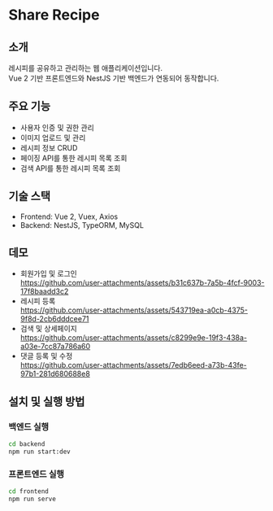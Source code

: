 # Share Recipe

## 소개
레시피를 공유하고 관리하는 웹 애플리케이션입니다.  
Vue 2 기반 프론트엔드와 NestJS 기반 백엔드가 연동되어 동작합니다.

## 주요 기능
- 사용자 인증 및 권한 관리  
- 이미지 업로드 및 관리  
- 레시피 정보 CRUD  
- 페이징 API를 통한 레시피 목록 조회  
- 검색 API를 통한 레시피 목록 조회  

## 기술 스택
- Frontend: Vue 2, Vuex, Axios  
- Backend: NestJS, TypeORM, MySQL

## 데모
- 회원가입 및 로그인   
  https://github.com/user-attachments/assets/b31c637b-7a5b-4fcf-9003-17f8baadd3c2
- 레시피 등록   
  https://github.com/user-attachments/assets/543719ea-a0cb-4375-9f8d-2cb6dddcee71
- 검색 및 상세페이지   
  https://github.com/user-attachments/assets/c8299e9e-19f3-438a-a03e-7cc87a786a60
- 댓글 등록 및 수정   
  https://github.com/user-attachments/assets/7edb6eed-a73b-43fe-97b1-281d680688e8



## 설치 및 실행 방법
### 백엔드 실행
```bash
cd backend
npm run start:dev
```

### 프론트엔드 실행
```bash
cd frontend
npm run serve
